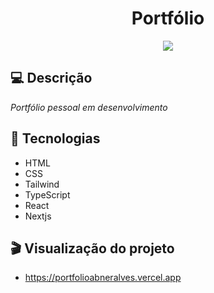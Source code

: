 <h1 align="center">
  Portfólio
</h1>

<p align="center">
  <img src="https://github.com/abneeralves/Portfolio/assets/121408278/9fe0a7dd-5c89-41aa-8c16-8c81e82b99e1 width="100%" />
</p>

## 💻 Descrição

*Portfólio pessoal em desenvolvimento*

## 🚀 Tecnologias

- HTML
- CSS
- Tailwind
- TypeScript
- React
- Nextjs

## 🎬 Visualização do projeto
- https://portfolioabneralves.vercel.app
